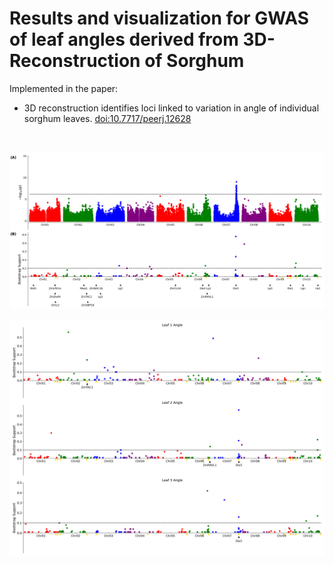 # Results and visualization for GWAS of leaf angles derived from 3D-Reconstruction of Sorghum

Implemented in the paper:

  * 3D reconstruction identifies loci linked to variation in angle of individual sorghum leaves. [doi:10.7717/peerj.12628](https://peerj.com/articles/12628/)
<br />

<p align="center">
<img src="./Figures/Fig_2.png"/> 
</p>

<p align="center">
<img src="./Figures/Fig_3.png"/>
</p>


